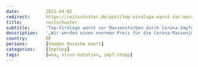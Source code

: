 ```yaml
---
date:          2021-04-02
redirect:      https://reitschuster.de/post/top-virologe-warnt-vor-massensterben-durch-corona-impfungen/
title:         reitschuster
subtitle:      'Top-Virologe warnt vor Massensterben durch Corona-Impfungen'
description:   '„Wir werden einen enormen Preis für die Corona-Massenimpfkampagne zahlen“, sagt ein führender Virologe und Impfentwickler. Er fordert die WHO auf, die Impfkampagnen weltweit „sofort“ zu stoppen. GASTBEITRAG'
country:       DE
persons:       [Vanden Bossche Geert]
categories:    [Impfung]
tags:          [who, virus-mutation, impf-stopp]
---
```

